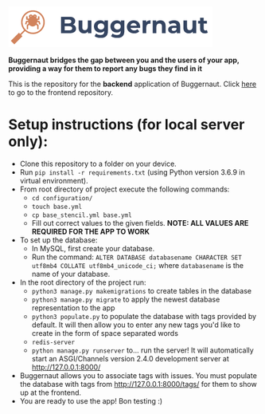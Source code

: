 ![Buggernaut Logo](buggernaut_backend/media/assets/app_logo_with_name_white.png)

**Buggernaut bridges the gap between you and the users of your app, providing a way for them to report any bugs they find in it**

This is the repository for the **backend** application of Buggernaut. Click [here](https://github.com/shreyasdoda/buggernaut-frontend) to go to the frontend repository.

# Setup instructions (for local server only):
- Clone this repository to a folder on your device.
- Run `pip install -r requirements.txt` (using Python version 3.6.9 in virtual environment).
- From root directory of project execute the following commands:
  - `cd configuration/`
  - `touch base.yml`
  - `cp base_stencil.yml base.yml`
  - Fill out correct values to the given fields. **NOTE: ALL VALUES ARE REQUIRED FOR THE APP TO WORK**
- To set up the database:
  - In MySQL, first create your database.
  - Run the command: `ALTER DATABASE databasename CHARACTER SET utf8mb4 COLLATE utf8mb4_unicode_ci;` where `databasename` is the name of your database.
- In the root directory of the project run: 
  - `python3 manage.py makemigrations` to create tables in the database
  - `python3 manage.py migrate` to apply the newest database representation to the app
  - `python3 populate.py` to populate the database with tags provided by default. It will then allow you to enter any new tags you'd like to create in the form of space separated words
  - `redis-server`
  - `python manage.py runserver` to... run the server! It will automatically start an ASGI/Channels version 2.4.0 development server at http://127.0.0.1:8000/
- Buggernaut allows you to associate tags with issues. You must populate the database with tags from http://127.0.0.1:8000/tags/ for them to show up at the frontend.
- You are ready to use the app! Bon testing :)


